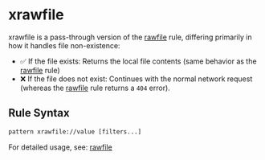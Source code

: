 # xrawfile

xrawfile is a pass-through version of the [rawfile](./rawfile) rule, differing primarily in how it handles file non-existence:
- ✅ If the file exists: Returns the local file contents (same behavior as the [rawfile](./rawfile) rule)
- ❌ If the file does not exist: Continues with the normal network request (whereas the [rawfile](./rawfile) rule returns a `404` error).

## Rule Syntax
``` txt
pattern xrawfile://value [filters...]
```

For detailed usage, see: [rawfile](./rawfile)
